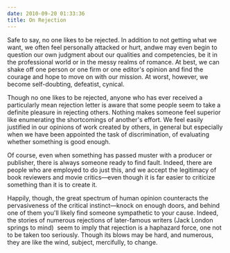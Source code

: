 ```yaml
---
date: 2010-09-20 01:33:36
title: On Rejection
---
```


Safe to say, no one likes to be rejected. In addition to not getting what we want, we often feel personally attacked or hurt, andwe may even begin to question our own judgment about our qualities and competencies, be it in the professional world or in the messy realms of romance. At best, we can shake off one person or one firm or one editor's opinion and find the courage and hope to move on with our mission. At worst, however, we become self-doubting, defeatist, cynical.

Though no one likes to be rejected, anyone who has ever received a particularly mean rejection letter is aware that some people seem to take a definite pleasure in rejecting others. Nothing makes someone feel superior like enumerating the shortcomings of another's effort. We feel easily justified in our opinions of work created by others, in general but especially when we have been appointed the task of discrimination, of evaluating whether something is good enough.

Of course, even when something has passed muster with a producer or publisher, there is always someone ready to find fault. Indeed, there are people who are employed to do just this, and we accept the legitimacy of book reviewers and movie critics—even though it is far easier to criticize something than it is to create it.

Happily, though, the great spectrum of human opinion counteracts the pervasiveness of the critical instinct—knock on enough doors, and behind one of them you'll likely find someone sympathetic to your cause. Indeed, the stories of numerous rejections of later-famous writers (Jack London springs to mind)  seem to imply that rejection is a haphazard force, one not to be taken too seriously. Though its blows may be hard, and numerous, they are like the wind, subject, mercifully, to change.
